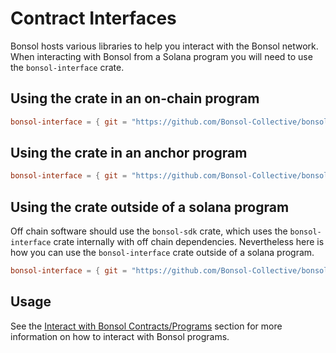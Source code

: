 # Contract Interfaces

Bonsol hosts various libraries to help you interact with the Bonsol network. When interacting with Bonsol from a Solana program you will need to use the `bonsol-interface` crate.

## Using the crate in an on-chain program
```toml
bonsol-interface = { git = "https://github.com/Bonsol-Collective/bonsol", branch = "main" , features = ["on-chain"] }
```

## Using the crate in an anchor program
```toml
bonsol-interface = { git = "https://github.com/Bonsol-Collective/bonsol", branch = "main", features = ["anchor"] }
```

## Using the crate outside of a solana program
Off chain software should use the `bonsol-sdk` crate, which uses the `bonsol-interface` crate internally with off chain dependencies.
Nevertheless here is how you can use the `bonsol-interface` crate outside of a solana program.
```toml
bonsol-interface = { git = "https://github.com/Bonsol-Collective/bonsol", branch = "main" }
```

## Usage
See the [Interact with Bonsol Contracts/Programs](/docs/how-to/interact-with-contracts) section for more information on how to interact with Bonsol programs.
